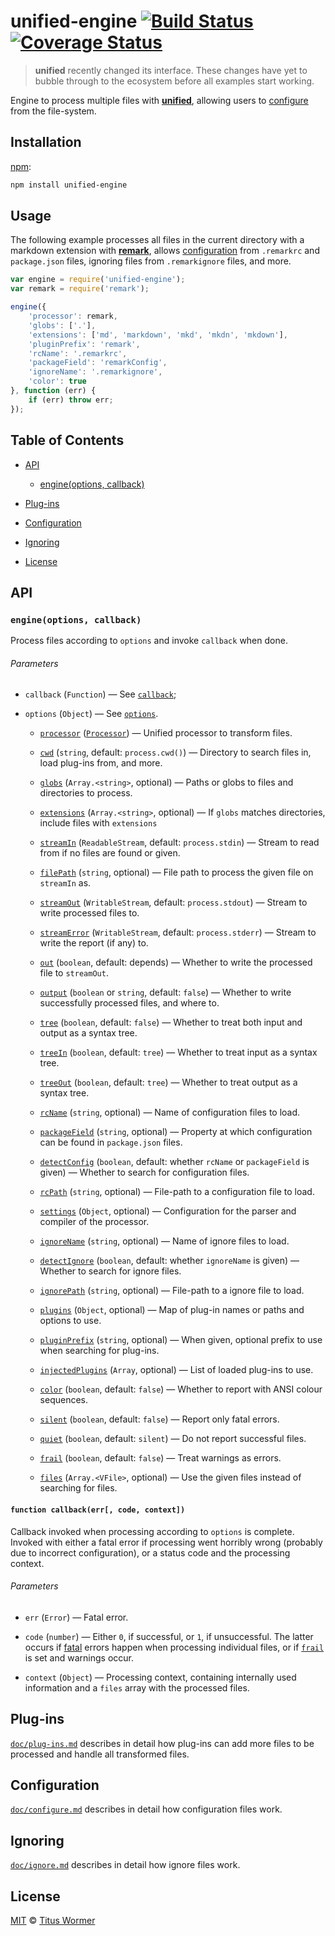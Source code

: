 # unified-engine [![Build Status][travis-badge]][travis] [![Coverage Status][codecov-badge]][codecov]

<!--lint disable heading-increment no-duplicate-headings-->

> **unified** recently changed its interface.  These changes have
> yet to bubble through to the ecosystem before all examples start
> working.

Engine to process multiple files with [**unified**][unified],
allowing users to [configure][] from the file-system.

## Installation

[npm][npm-install]:

```bash
npm install unified-engine
```

## Usage

The following example processes all files in the current directory
with a markdown extension with [**remark**][remark], allows
[configuration][configure] from `.remarkrc` and `package.json` files,
ignoring files from `.remarkignore` files, and more.

```js
var engine = require('unified-engine');
var remark = require('remark');

engine({
    'processor': remark,
    'globs': ['.'],
    'extensions': ['md', 'markdown', 'mkd', 'mkdn', 'mkdown'],
    'pluginPrefix': 'remark',
    'rcName': '.remarkrc',
    'packageField': 'remarkConfig',
    'ignoreName': '.remarkignore',
    'color': true
}, function (err) {
    if (err) throw err;
});
```

## Table of Contents

*   [API](#api)

    *   [engine(options, callback)](#engineoptions-callback)

*   [Plug-ins](#plug-ins)

*   [Configuration](#configuration)

*   [Ignoring](#ignoring)

*   [License](#license)

## API

### `engine(options, callback)`

Process files according to `options` and invoke `callback` when done.

###### Parameters

*   `callback` (`Function`) — See [`callback`][callback];

*   `options` (`Object`) — See [`options`][options].

    *   [`processor`][processor] ([`Processor`][unified-processor])
        — Unified processor to transform files.

    *   [`cwd`][cwd] (`string`, default: `process.cwd()`)
        — Directory to search files in, load plug-ins from, and more.

    *   [`globs`][globs] (`Array.<string>`, optional)
        — Paths or globs to files and directories to process.

    *   [`extensions`][extensions] (`Array.<string>`, optional)
        — If `globs` matches directories, include files with `extensions`

    *   [`streamIn`][stream-in] (`ReadableStream`, default: `process.stdin`)
        — Stream to read from if no files are found or given.

    *   [`filePath`][file-path] (`string`, optional)
        — File path to process the given file on `streamIn` as.

    *   [`streamOut`][stream-out] (`WritableStream`, default: `process.stdout`)
        — Stream to write processed files to.

    *   [`streamError`][stream-error] (`WritableStream`, default:
        `process.stderr`)
        — Stream to write the report (if any) to.

    *   [`out`][out] (`boolean`, default: depends)
        — Whether to write the processed file to `streamOut`.

    *   [`output`][output] (`boolean` or `string`, default: `false`)
        — Whether to write successfully processed files, and where to.

    *   [`tree`][tree] (`boolean`, default: `false`)
        — Whether to treat both input and output as a syntax tree.

    *   [`treeIn`][tree-in] (`boolean`, default: `tree`)
        — Whether to treat input as a syntax tree.

    *   [`treeOut`][tree-out] (`boolean`, default: `tree`)
        — Whether to treat output as a syntax tree.

    *   [`rcName`][rc-name] (`string`, optional)
        — Name of configuration files to load.

    *   [`packageField`][package-field] (`string`, optional)
        — Property at which configuration can be found in `package.json`
        files.

    *   [`detectConfig`][detect-config] (`boolean`, default: whether
        `rcName` or `packageField` is given)
        — Whether to search for configuration files.

    *   [`rcPath`][rc-path] (`string`, optional)
        — File-path to a configuration file to load.

    *   [`settings`][settings] (`Object`, optional)
        — Configuration for the parser and compiler of the processor.

    *   [`ignoreName`][ignore-name] (`string`, optional)
        — Name of ignore files to load.

    *   [`detectIgnore`][detect-ignore] (`boolean`, default: whether
        `ignoreName` is given)
        — Whether to search for ignore files.

    *   [`ignorePath`][ignore-path] (`string`, optional)
        — File-path to a ignore file to load.

    *   [`plugins`][plugins] (`Object`, optional)
        — Map of plug-in names or paths and options to use.

    *   [`pluginPrefix`][plugin-prefix] (`string`, optional)
        — When given, optional prefix to use when searching for plug-ins.

    *   [`injectedPlugins`][injected-plugins] (`Array`, optional)
        — List of loaded plug-ins to use.

    *   [`color`][color] (`boolean`, default: `false`)
        — Whether to report with ANSI colour sequences.

    *   [`silent`][silent] (`boolean`, default: `false`)
        — Report only fatal errors.

    *   [`quiet`][quiet] (`boolean`, default: `silent`)
        — Do not report successful files.

    *   [`frail`][frail] (`boolean`, default: `false`)
        — Treat warnings as errors.

    *   [`files`][files] (`Array.<VFile>`, optional)
        — Use the given files instead of searching for files.

#### `function callback(err[, code, context])`

Callback invoked when processing according to `options` is complete.
Invoked with either a fatal error if processing went horribly wrong
(probably due to incorrect configuration), or a status code and the
processing context.

###### Parameters

*   `err` (`Error`) — Fatal error.

*   `code` (`number`) — Either `0`, if successful, or `1`, if
    unsuccessful.  The latter occurs if [fatal][] errors
    happen when processing individual files, or if [`frail`][frail]
    is set and warnings occur.

*   `context` (`Object`) — Processing context, containing internally
    used information and a `files` array with the processed files.

## Plug-ins

[`doc/plug-ins.md`][plug-ins] describes in detail how plug-ins
can add more files to be processed and handle all transformed files.

## Configuration

[`doc/configure.md`][configure] describes in detail how configuration
files work.

## Ignoring

[`doc/ignore.md`][ignore] describes in detail how ignore files work.

## License

[MIT][license] © [Titus Wormer][author]

<!-- Definitions -->

[travis-badge]: https://img.shields.io/travis/wooorm/unified-engine.svg

[travis]: https://travis-ci.org/wooorm/unified-engine

[codecov-badge]: https://img.shields.io/codecov/c/github/wooorm/unified-engine.svg

[codecov]: https://codecov.io/github/wooorm/unified-engine

[npm-install]: https://docs.npmjs.com/cli/install

[license]: LICENSE

[author]: http://wooorm.com

[unified]: https://github.com/wooorm/unified

[unified-processor]: https://github.com/wooorm/unified#processor

[remark]: https://github.com/wooorm/remark

[fatal]: https://github.com/wooorm/vfile#vfilefailreason-position-ruleid

[callback]: #function-callbackerr-code-context

[options]: doc/options.md#options

[processor]: doc/options.md#optionsprocessor

[cwd]: doc/options.md#optionscwd

[globs]: doc/options.md#optionsglobs

[extensions]: doc/options.md#optionsextensions

[stream-in]: doc/options.md#optionsstreamin

[file-path]: doc/options.md#optionsfilepath

[stream-out]: doc/options.md#optionsstreamout

[stream-error]: doc/options.md#optionsstreamerror

[out]: doc/options.md#optionsout

[output]: doc/options.md#optionsoutput

[tree]: doc/options.md#optionstree

[tree-in]: doc/options.md#optionstreein

[tree-out]: doc/options.md#optionstreeout

[detect-config]: doc/options.md#optionsdetectconfig

[rc-name]: doc/options.md#optionsrcname

[package-field]: doc/options.md#optionspackagefield

[rc-path]: doc/options.md#optionsrcpath

[settings]: doc/options.md#optionssettings

[detect-ignore]: doc/options.md#optionsdetectignore

[ignore-name]: doc/options.md#optionsignorename

[ignore-path]: doc/options.md#optionsignorepath

[plugin-prefix]: doc/options.md#optionspluginprefix

[plugins]: doc/options.md#optionsplugins

[injected-plugins]: doc/options.md#optionsinjectedplugins

[color]: doc/options.md#optionscolor

[silent]: doc/options.md#optionssilent

[quiet]: doc/options.md#optionsquiet

[frail]: doc/options.md#optionsfrail

[files]: doc/options.md#optionsfiles

[configure]: doc/configure.md

[ignore]: doc/ignore.md

[plug-ins]: doc/plug-ins.md
